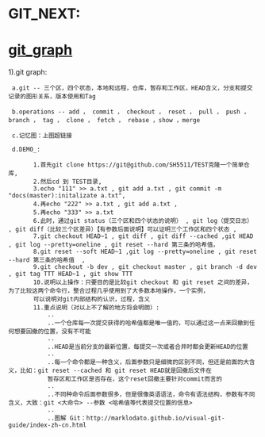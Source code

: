 GIT_NEXT:
========

[git_graph](./git_graph.png)
=============================

  1).git graph: 
  
     a.git -- 三个区，四个状态，本地和远程，仓库，暂存和工作区，HEAD含义，分支和提交记录的图形关系，版本使用和Tag 
     
     b.operations -- add ， commit ， checkout ， reset ， pull ， push ， branch ， tag ， clone ， fetch ， rebase ，show ，merge
     
     c.记忆图：上图超链接
     
     d.DEMO_:
           
           1.首先git clone https://git@github.com/SH5511/TEST克隆一个简单仓库, 
           2.然后cd 到 TEST目录,
           3.echo "111" >> a.txt , git add a.txt , git commit -m "docs(master):initalizate a.txt",
           4.再echo "222" >> a.txt , git add a.txt ,
           5.再echo "333" >> a.txt
           6.此时，通过git status（三个区和四个状态的说明） , git log（提交日志） , git diff（比较三个区差异）【有参数后面说明】可以证明三个工作区和四个状态 ,
           7.git checkout HEAD~1 , git diff , git diff --cached ,git HEAD , git log --pretty=oneline , git reset --hard 第三条的哈希值，
           8.git reset --soft HEAD~1 ,git log --pretty=oneline , git reset --hard 第三条的哈希值  , 
           9.git checkout -b dev , git checkout master , git branch -d dev , git tag TTT HEAD~1 , git show TTT
           10.说明以上操作：只要目的是比较git checkout 和 git reset 之间的差异，为了比较这两个命令行，整合过程几乎使用到了大多数本地操作，一个实例，
           可以说明对git内部结构的认识，过程，含义
           11.重点说明（对以上不了解的地方将会明朗）: 
               ..
               ..一个仓库每一次提交获得的哈希值都是唯一值的，可以通过这一点来回撤到任何想要回撤的位置，没有不可能
               ..
               ..HEAD是当前分支的最新位置，每提交一次或者合并时都会更新HEAD的位置
               ..
               ..每一个命令都是一种含义，后面参数只是细微的区别不同，但还是前面的大含义，比如：git reset --cached 和 git reset HEAD就是回撤后文件在
               暂存区和工作区是否存在，这个reset回撤主要针对commit而言的
               ..
               ..不同种命令后面参数很多，但是很像英语语法，命令有语法结构，参数有不同含义，大致：git <大命令> --参数 <哈希值等代表提交位置的信息> 
               ..
               ..图解 Git：http://marklodato.github.io/visual-git-guide/index-zh-cn.html
               
           
        
     
     
     
     
     
